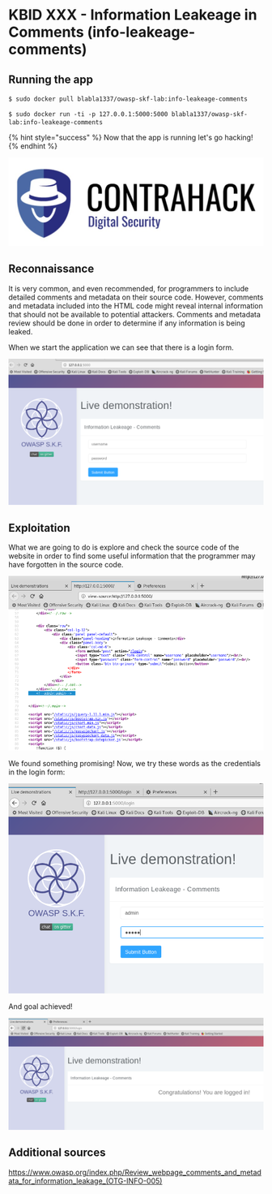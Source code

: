 # KBID XXX - Information Leakeage in Comments (info-leakeage-comments)

## Running the app

```text
$ sudo docker pull blabla1337/owasp-skf-lab:info-leakeage-comments
```

```text
$ sudo docker run -ti -p 127.0.0.1:5000:5000 blabla1337/owasp-skf-lab:info-leakeage-comments
```

{% hint style="success" %}
Now that the app is running let's go hacking!
{% endhint %}

![Docker image and write-up thanks to Contrahack.io !](.gitbook/assets/screen-shot-2019-03-04-at-21.33.32.png)

## Reconnaissance
It is very common, and even recommended, for programmers to include detailed comments and metadata on their source code. 
However, comments and metadata included into the HTML code might reveal internal information that should not be available 
to potential attackers. Comments and metadata review should be done in order to determine if any information is being leaked.

When we start the application we can see that there is a login form.

![](.gitbook/assets/info-leakeage-com-01.png)

## Exploitation
What we are going to do is explore and check the source code of the website in order to find some useful information that the programmer may have forgotten
in the source code.

![](.gitbook/assets/info-leakeage-com-02.png)

We found something promising!
Now, we try these words as the credentials in the login form:

![](.gitbook/assets/info-leakeage-com-03.png)

And goal achieved!

![](.gitbook/assets/info-leakeage-com-04.png)

## Additional sources
https://www.owasp.org/index.php/Review_webpage_comments_and_metadata_for_information_leakage_(OTG-INFO-005)
